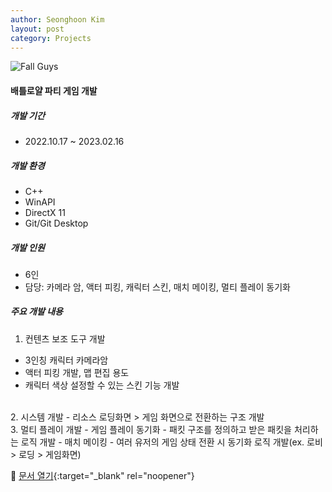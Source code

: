 ```yaml
---
author: Seonghoon Kim
layout: post
category: Projects
---
```


![Fall Guys]({{site.baseurl}}/assets/images/fallguys_overview.png)

#### 배틀로얄 파티 게임 개발

##### 개발 기간
- 2022.10.17 ~ 2023.02.16

##### 개발 환경
- C++
- WinAPI
- DirectX 11
- Git/Git Desktop

##### 개발 인원
- 6인 
- 담당: 카메라 암, 액터 피킹, 캐릭터 스킨, 매치 메이킹, 멀티 플레이 동기화

##### 주요 개발 내용  
1. 컨텐츠 보조 도구 개발
- 3인칭 캐릭터 카메라암
- 액터 피킹 개발, 맵 편집 용도
- 캐릭터 색상 설정할 수 있는 스킨 기능 개발  
<br>
2. 시스템 개발
- 리소스 로딩화면 > 게임 화면으로 전환하는 구조 개발  
<br>
3. 멀티 플레이 개발
- 게임 플레이 동기화
  - 패킷 구조를 정의하고 받은 패킷을 처리하는 로직 개발
- 매치 메이킹
  - 여러 유저의 게임 상태 전환 시 동기화 로직 개발(ex. 로비 > 로딩 > 게임화면)


📄 [문서 열기]({{site.baseurl}}/assets/files/김성훈_portfolio_dx11.pdf){:target="_blank" rel="noopener"}
